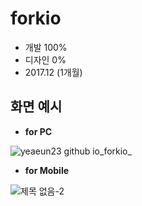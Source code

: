 # forkio

- 개발 100%
- 디자인 0%
- 2017.12 (1개월)

## 화면 예시

* <b>for PC</b>

![yeaeun23 github io_forkio_](https://user-images.githubusercontent.com/14077108/135464254-a812bbaa-a5de-44a1-bcf1-77285701be11.png)

* <b>for Mobile</b>

![제목 없음-2](https://user-images.githubusercontent.com/14077108/135566524-7bcbe6c0-d95c-415f-b121-0a2b91c47f0a.png)
